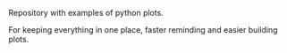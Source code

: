 Repository with examples of python plots. 

For keeping everything in one place, faster reminding and easier building plots.
